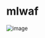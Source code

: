 # mlwaf

![image](https://user-images.githubusercontent.com/1007208/206903047-2a478a82-c8a7-4969-84d9-9730025b6106.png)
